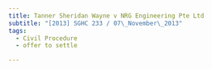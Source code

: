```yaml
---
title: Tanner Sheridan Wayne v NRG Engineering Pte Ltd 
subtitle: "[2013] SGHC 233 / 07\_November\_2013"
tags:
  - Civil Procedure
  - offer to settle

---
```


